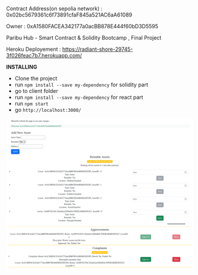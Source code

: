 Contract Address(on sepolia network) : 0x02bc5679361c6f73891cfaF845a521AC6aA61089

Owner : 0xA1580FACEA342177a0acBB878E444f60bD3D5595

Paribu Hub - Smart Contract & Solidity Bootcamp , Final Project 


Heroku Deployement : https://radiant-shore-29745-3f026feac7b7.herokuapp.com/

**INSTALLING**
- Clone the project 
- run `npm install --save my-dependency` for solidity part
- go to client folder
- run `npm install --save my-dependency` for react part
- run `npm start`
- go `http://localhost:3000/`


![Alt text](image-1.png)
![Alt text](image-2.png)
